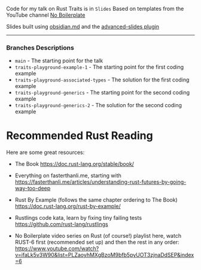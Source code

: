 Code for my talk on Rust Traits is in `Slides`
Based on templates from the YouTube channel [No Boilerplate](https://www.youtube.com/c/NoBoilerplate)

Slides built using [obsidian.md](https://obsidian.md/) and the [advanced-slides plugin](https://github.com/MSzturc/obsidian-advanced-slides)

---

### Branches Descriptions
- `main` - The starting point for the talk
- `traits-playground-example-1` - The starting point for the first coding example
- `traits-playground-associated-types` - The solution for the first coding example
- `traits-playground-generics` - The starting point for the second coding example
- `traits-playground-generics-2` - The solution for the second coding example

# Recommended Rust Reading

Here are some great resources:

- The Book
https://doc.rust-lang.org/stable/book/

- Everything on fasterthanli.me, starting with
https://fasterthanli.me/articles/understanding-rust-futures-by-going-way-too-deep

- Rust By Example (follows the same chapter ordering to The Book)
https://doc.rust-lang.org/rust-by-example/

- Rustlings code kata, learn by fixing tiny failing tests
https://github.com/rust-lang/rustlings

- No Boilerplate video series on Rust (of course!) playlist here, watch RUST-6 first (recommended set up) and then the rest in any order:
https://www.youtube.com/watch?v=ifaLk5v3W90&list=PLZaoyhMXgBzoM9bfb5pyUOT3zjnaDdSEP&index=6
